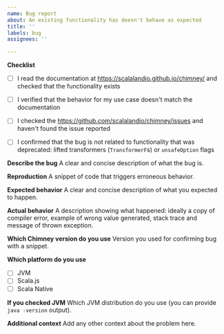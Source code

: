 ```yaml
---
name: Bug report
about: An existing functionality has doesn't behave as expected
title: ''
labels: bug
assignees: ''

---
```


**Checklist**
- [ ] I read the documentation at https://scalalandio.github.io/chimney/ and checked that the functionality exists
- [ ] I verified that the behavior for my use case doesn't match the documentation
- [ ] I checked the https://github.com/scalalandio/chimney/issues and haven't found the issue reported
- [ ] I confirmed that the bug is not related to functionality that was deprecated: lifted transformers (`TransformerF`s) or `unsafeOption` flags


**Describe the bug**
A clear and concise description of what the bug is.

**Reproduction**
A snippet of code that triggers erroneous behavior.

**Expected behavior**
A clear and concise description of what you expected to happen.

**Actual behavior**
A description showing what happened: ideally a copy of compiler error, example of wrong value generated, stack trace and message of thrown exception.

**Which Chimney version do you use**
Version you used for confirming bug with a snippet.

**Which platform do you use**
- [ ] JVM
- [ ] Scala.js
- [ ] Scala Native

**If you checked JVM**
Which JVM distribution do you use (you can provide `java -version` output).

**Additional context**
Add any other context about the problem here.

